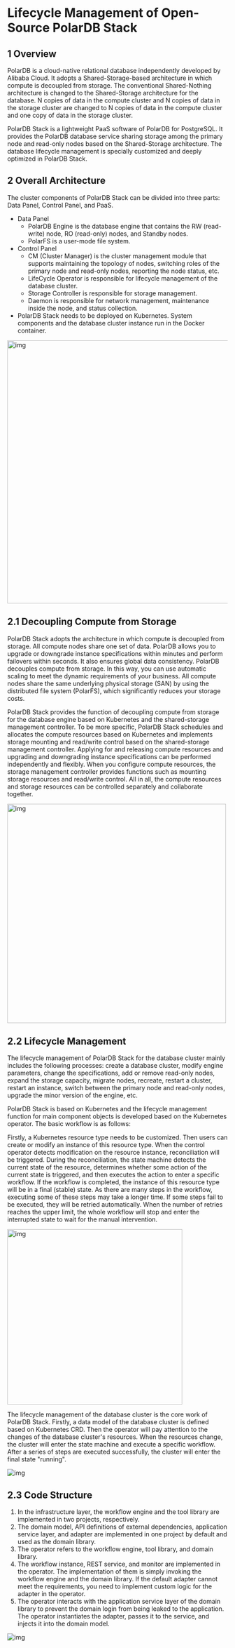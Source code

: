 # Lifecycle Management of Open-Source PolarDB Stack

## 1 Overview

PolarDB is a cloud-native relational database independently developed by Alibaba Cloud. It adopts a Shared-Storage-based architecture in which compute is decoupled from storage. The conventional Shared-Nothing architecture is changed to the Shared-Storage architecture for the database. N copies of data in the compute cluster and N copies of data in the storage cluster are changed to N copies of data in the compute cluster and one copy of data in the storage cluster.

PolarDB Stack is a lightweight PaaS software of PolarDB for PostgreSQL. It provides the PolarDB database service sharing storage among the primary node and read-only nodes based on the Shared-Storage architecture. The database lifecycle management is specially customized and deeply optimized in PolarDB Stack.

## 2 Overall Architecture

The cluster components of PolarDB Stack can be divided into three parts: Data Panel, Control Panel, and PaaS.

- Data Panel
  - PolarDB Engine is the database engine that contains the RW (read-write) node, RO (read-only) nodes, and Standby nodes.
  - PolarFS is a user-mode file system.
- Control Panel
  - CM (Cluster Manager) is the cluster management module that supports maintaining the topology of nodes, switching roles of the primary node and read-only nodes, reporting the node status, etc.
  - LifeCycle Operator is responsible for lifecycle management of the database cluster.
  - Storage Controller is responsible for storage management.
  - Daemon is responsible for network management, maintenance inside the node, and status collection.
- PolarDB Stack needs to be deployed on Kubernetes. System components and the database cluster instance run in the Docker container.

<img src="docs/img-EN/1.png" alt="img" width="600" />

## 2.1 Decoupling Compute from Storage

PolarDB Stack adopts the architecture in which compute is decoupled from storage. All compute nodes share one set of data. PolarDB allows you to upgrade or downgrade instance specifications within minutes and perform failovers within seconds. It also ensures global data consistency. PolarDB decouples compute from storage. In this way, you can use automatic scaling to meet the dynamic requirements of your business. All compute nodes share the same underlying physical storage (SAN) by using the distributed file system (PolarFS), which significantly reduces your storage costs.

PolarDB Stack provides the function of decoupling compute from storage for the database engine based on Kubernetes and the shared-storage management controller. To be more specific, PolarDB Stack schedules and allocates the compute resources based on Kubernetes and implements storage mounting and read/write control based on the shared-storage management controller. Applying for and releasing compute resources and upgrading and downgrading instance specifications can be performed independently and flexibly. When you configure compute resources, the storage management controller provides functions such as mounting storage resources and read/write control. All in all, the compute resources and storage resources can be controlled separately and collaborate together.

<img src="docs/img-EN/2.png" alt="img" width="500" />



## 2.2 Lifecycle Management

The lifecycle management of PolarDB Stack for the database cluster mainly includes the following processes: create a database cluster, modify engine parameters, change the specifications, add or remove read-only nodes, expand the storage capacity, migrate nodes, recreate, restart a cluster, restart an instance, switch between the primary node and read-only nodes, upgrade the minor version of the engine, etc.

PolarDB Stack is based on Kubernetes and the lifecycle management function for main component objects is developed based on the Kubernetes operator. The basic workflow is as follows:

Firstly, a Kubernetes resource type needs to be customized. Then users can create or modify an instance of this resource type. When the control operator detects modification on the resource instance, reconciliation will be triggered. During the reconciliation, the state machine detects the current state of the resource, determines whether some action of the current state is triggered, and then executes the action to enter a specific workflow. If the workflow is completed, the instance of this resource type will be in a final (stable) state. As there are many steps in the workflow, executing some of these steps may take a longer time. If some steps fail to be executed, they will be retried automatically. When the number of retries reaches the upper limit, the whole workflow will stop and enter the interrupted state to wait for the manual intervention.

<img src="docs/img-EN/3.png" alt="img" width="400" />

The lifecycle management of the database cluster is the core work of PolarDB Stack. Firstly, a data model of the database cluster is defined based on Kubernetes CRD. Then the operator will pay attention to the changes of the database cluster's resources. When the resources change, the cluster will enter the state machine and execute a specific workflow. After a series of steps are executed successfully, the cluster will enter the final state "running".

![img](docs/img-EN/4.png)

## 2.3 Code Structure

1. In the infrastructure layer, the workflow engine and the tool library are implemented in two projects, respectively.
2. The domain model, API definitions of external dependencies, application service layer, and adapter are implemented in one project by default and used as the domain library.
3. The operator refers to the workflow engine, tool library, and domain library.
4. The workflow instance, REST service, and monitor are implemented in the operator. The implementation of them is simply invoking the workflow engine and the domain library. If the default adapter cannot meet the requirements, you need to implement custom logic for the adapter in the operator.
5. The operator interacts with the application service layer of the domain library to prevent the domain login from being leaked to the application. The operator instantiates the adapter, passes it to the service, and injects it into the domain model.

![img](docs/img-EN/5.png)